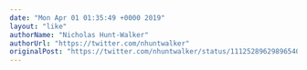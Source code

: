 ```yaml
---
date: "Mon Apr 01 01:35:49 +0000 2019"
layout: "like"
authorName: "Nicholas Hunt-Walker"
authorUrl: "https://twitter.com/nhuntwalker"
originalPost: "https://twitter.com/nhuntwalker/status/1112528962989654016"
---
```

